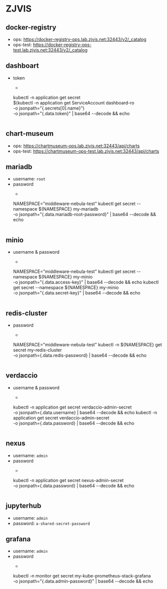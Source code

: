 # ZJVIS

## docker-registry
* ops: https://docker-registry-ops.lab.zjvis.net:32443/v2/_catalog
* ops-test: https://docker-registry-ops-test.lab.zjvis.net:32443/v2/_catalog

## dashboart
* token
    * ```shell
    kubectl -n application get secret \
        $(kubectl -n application get ServiceAccount dashboard-ro \
        -o jsonpath="{.secrets[0].name}") \
        -o jsonpath="{.data.token}" | base64 --decode && echo
    ```

## chart-museum
* ops: https://chartmuseum-ops.lab.zjvis.net:32443/api/charts
* ops-test: https://chartmuseum-ops-test.lab.zjvis.net:32443/api/charts

## mariadb
* username: `root`
* password
    * ```shell
    NAMESPACE="middleware-nebula-test"
    kubectl get secret --namespace ${NAMESPACE} my-mariadb \
        -o jsonpath="{.data.mariadb-root-password}" | base64 --decode && echo
    ```

## minio
* username & password
    * ```shell
    NAMESPACE="middleware-nebula-test"
    kubectl get secret --namespace ${NAMESPACE} my-minio \
        -o jsonpath="{.data.access-key}" | base64 --decode && echo
    kubectl get secret --namespace ${NAMESPACE} my-minio \
        -o jsonpath="{.data.secret-key}" | base64 --decode && echo
    ```

## redis-cluster
* password
    * ```shell
    NAMESPACE="middleware-nebula-test"
    kubectl -n ${NAMESPACE} get secret my-redis-cluster \
        -o jsonpath={.data.redis-password} | base64 --decode && echo
    ```

## verdaccio
* username & password
    * ```shell
    kubectl -n application get secret verdaccio-admin-secret \
        -o jsonpath={.data.username} | base64 --decode && echo
    kubectl -n application get secret verdaccio-admin-secret \
        -o jsonpath={.data.password} | base64 --decode && echo
    ```

## nexus
* username: `admin`
* password
    * ```shell
    kubectl -n application get secret nexus-admin-secret \
        -o jsonpath={.data.password} | base64 --decode && echo
    ```

## jupyterhub
* username: `admin`
* password: `a-shared-secret-password`

## grafana
* username: `admin`
* password
    * ```shell
    kubectl -n monitor get secret my-kube-prometheus-stack-grafana \
        -o jsonpath="{.data.admin-password}" | base64 --decode && echo
    ```